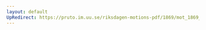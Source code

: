 ```yaml
---
layout: default
UpRedirect: https://pruto.im.uu.se/riksdagen-motions-pdf/1869/mot_1869__ak__243/mot_1869__ak__243-009.pdf
---
```

